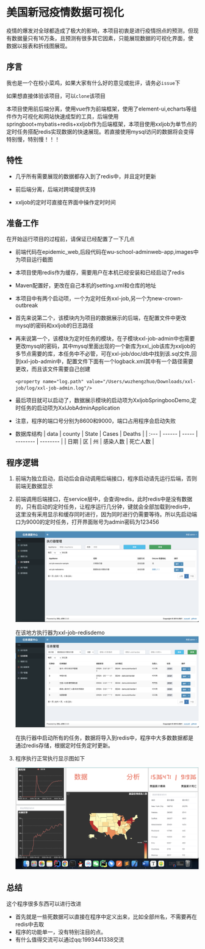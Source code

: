 # 美国新冠疫情数据可视化

疫情的爆发对全球都造成了极大的影响，本项目初衷是进行疫情拐点的预测，但现有数据量只有16万条，且预测有很多其它因素，只能展现数据的可视化界面，使数据以报表和折线图展现。

## 序言

我也是一个在校小菜鸡，如果大家有什么好的意见或批评，请务必`issue`下

如果想直接体验该项目，可以`clone`该项目

本项目使用前后端分离，使用vue作为前端框架，使用了element-ui,echarts等组件作为可视化和网站快速成型的工具，后端使用springboot+mybatis+redis+xxljob作为后端框架，本项目使用xxljob为单节点的定时任务搭配redis实现数据的快速展现。若直接使用mysql访问的数据将会变得特别慢，特别慢！！！

## 特性

- 几乎所有需要展现的数据都存入到了redis中，并且定时更新

- 前后端分离，后端对跨域提供支持

- xxljob的定时可直接在界面中操作定时时间

  

## 准备工作

在开始运行项目的过程前，请保证已经配置了一下几点

- 前端代码在epidemic_web,后段代码在wu-school-adminweb-app,images中为项目运行截图

- 本项目使用redis作为缓存，需要用户在本机已经安装和已经启动了redis

- Maven配置好，更改在自己本机的setting.xml和仓库的地址

- 本项目中有两个启动项，一个为定时任务xxl-job,另一个为new-crown-outbreak

- 首先来说第二个，该模块内为项目的数据展示的后端，在配置文件中更改mysql的密码和xxljob的日志路径

- 再来说第一个，该模块为定时任务的模块，在子模块xxl-job-admin中也需要更改mysql的密码，其中mysql里面出现的一个新库为xxl_job该库为xxljob的多节点需要的库，本任务中不必管，可在xxl-job/doc/db中找到该.sql文件,回到xxl-job-admin中，配置文件下面有一个logback.xml其中有一个路径需要更改，而且该文件需要自己创建

  `<property name="log.path" value="/Users/wuzhengzhuo/Downloads/xxl-job/log/xxl-job-admin.log"/>`

- 最后项目就可以启动了，数据展示模块的启动项为XxljobSpringbooDemo,定时任务的启动项为XxlJobAdminApplication

- 注意，程序的端口号分别为8600和9000，端口占用程序会启动失败

- 数据库结构
  | data | county | State | Cases    | Deaths   |
  | :--- | ------ | ----- | -------- | -------- |
  | 日期 | 区     | 州    | 感染人数 | 死亡人数 |




  

## 程序逻辑

1. 前端为独立启动，启动后会自动调用后端接口，程序启动请先运行后端，否则前端无数据显示

2. 前端调用后端接口，在service层中，会查询redis，此时redis中是没有数据的，只有启动的定时任务，让程序运行几分钟，键就会全部加载到redis中，这里没有采用显示和缓存同时进行，因为同时进行仍需要等待。所以先启动端口为9000的定时任务，打开界面账号为admin密码为123456

   ![截屏2021-10-06 下午6.42.28](https://github.com/coco-dog/Data-visualization-webapp/blob/master/images/%E6%88%AA%E5%B1%8F2021-10-06%20%E4%B8%8B%E5%8D%886.42.28.png)

   在该地方执行器为xxl-job-redisdemo![截屏2021-10-06 下午6.44.18](https://github.com/coco-dog/Data-visualization-webapp/blob/master/images/%E6%88%AA%E5%B1%8F2021-10-06%20%E4%B8%8B%E5%8D%886.44.18.png)

   在执行器中启动所有的任务，数据将导入到redis中，程序中大多数数据都是通过redis存储，根据定时任务定时更新。

3. 程序执行正常执行显示图如下

   ![截屏2021-10-06 下午6.57.10](https://github.com/coco-dog/Data-visualization-webapp/blob/master/images/%E6%88%AA%E5%B1%8F2021-10-06%20%E4%B8%8B%E5%8D%886.57.10.png)

## 总结

这个程序很多东西可以进行改进

- 首先就是一些死数据可以直接在程序中定义出来，比如全部州名，不需要再在redis中去取
- 程序的功能单一，没有特别注目的点。
- 有什么值得交流可以通过qq:1993441338交流
